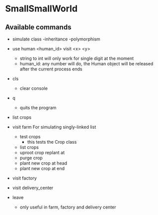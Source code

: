 # SmallSmallWorld
## Available commands
* simulate class -inheritance -polymorphism
* use human \<human_id\> visit \<x\> \<y\>
  * string to int will only work for single digit at the moment
  * human_id: any number will do, the Human object will be released after the current process ends
* cls
  * clear console
* q
  * quits the program

* list crops

* visit farm
For simulating singly-linked list
  * test crops
    * this tests the Crop class
  * list crops
  * uproot crop <id> replant at <index>
  * purge crop <id>
  * plant new crop <id> at head
  * plant new crop <id> at end

* visit factory
* visit delivery_center
* leave
  * only useful in farm, factory and delivery center
    